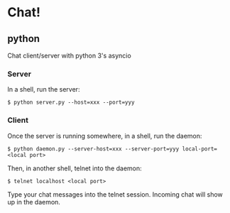 # Chat!

## python
Chat client/server with python 3's asyncio

### Server

In a shell, run the server:

```
$ python server.py --host=xxx --port=yyy
```

### Client

Once the server is running somewhere, in a shell, run the daemon:

```
$ python daemon.py --server-host=xxx --server-port=yyy local-port=<local port>
```

Then, in another shell, telnet into the daemon:

```
$ telnet localhost <local port>
```

Type your chat messages into the telnet session.
Incoming chat will show up in the daemon.
